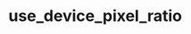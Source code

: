 # use_device_pixel_ratio

<!-- cmdrun python3 ../extract_doc_comment.py use_device_pixel_ratio  use_device_pixel_ratio  -->
